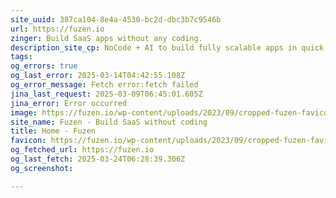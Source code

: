 ```yaml
---
site_uuid: 387ca104-8e4a-4530-bc2d-dbc3b7c9546b
url: https://fuzen.io
zinger: Build SaaS apps without any coding.
description_site_cp: NoCode + AI to build fully scalable apps in quick time and low cost.
tags: 
og_errors: true
og_last_error: 2025-03-14T04:42:55.108Z
og_error_message: Fetch error:fetch failed
jina_last_request: 2025-03-09T06:45:01.605Z
jina_error: Error occurred
image: https://fuzen.io/wp-content/uploads/2023/09/cropped-fuzen-favicon-180x180.png
site_name: Fuzen - Build SaaS without coding
title: Home - Fuzen
favicon: https://fuzen.io/wp-content/uploads/2023/09/cropped-fuzen-favicon-192x192.png
og_fetched_url: https://fuzen.io
og_last_fetch: 2025-03-24T06:28:39.306Z
og_screenshot: 

---
```


